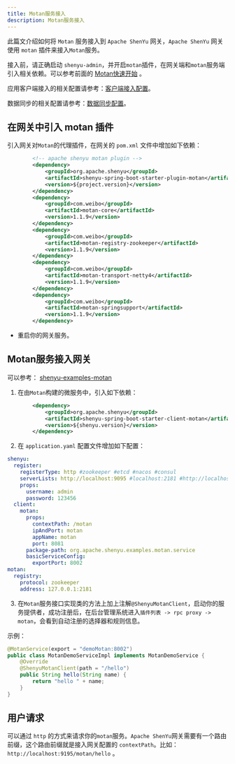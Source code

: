 ```yaml
---
title: Motan服务接入
description: Motan服务接入
---
```


此篇文介绍如何将 `Motan` 服务接入到 `Apache ShenYu` 网关，`Apache ShenYu` 网关使用 `motan` 插件来接入`Motan`服务。

接入前，请正确启动 `shenyu-admin`，并开启`motan`插件，在网关端和`motan`服务端引入相关依赖。可以参考前面的 [Motan快速开始](../../quick-start/quick-start-motan) 。


应用客户端接入的相关配置请参考：[客户端接入配置](../property-config/register-center-access.md)。

数据同步的相关配置请参考：[数据同步配置](../property-config/use-data-sync.md)。

## 在网关中引入 motan 插件


引入网关对`Motan`的代理插件，在网关的 `pom.xml` 文件中增加如下依赖：

```xml
        <!-- apache shenyu motan plugin -->
        <dependency>
            <groupId>org.apache.shenyu</groupId>
            <artifactId>shenyu-spring-boot-starter-plugin-motan</artifactId>
            <version>${project.version}</version>
        </dependency>
        <dependency>
            <groupId>com.weibo</groupId>
            <artifactId>motan-core</artifactId>
            <version>1.1.9</version>
        </dependency>
        <dependency>
            <groupId>com.weibo</groupId>
            <artifactId>motan-registry-zookeeper</artifactId>
            <version>1.1.9</version>
        </dependency>
        <dependency>
            <groupId>com.weibo</groupId>
            <artifactId>motan-transport-netty4</artifactId>
            <version>1.1.9</version>
        </dependency>
        <dependency>
            <groupId>com.weibo</groupId>
            <artifactId>motan-springsupport</artifactId>
            <version>1.1.9</version>
        </dependency>
```

* 重启你的网关服务。

## Motan服务接入网关

可以参考： [shenyu-examples-motan](https://github.com/apache/shenyu/tree/master/shenyu-examples/shenyu-examples-motan)

1. 在由`Motan`构建的微服务中，引入如下依赖：

```xml
        <dependency>
            <groupId>org.apache.shenyu</groupId>
            <artifactId>shenyu-spring-boot-starter-client-motan</artifactId>
            <version>${shenyu.version}</version>
        </dependency>
```

2. 在 `application.yaml` 配置文件增加如下配置：

```yaml
shenyu:
  register:
    registerType: http #zookeeper #etcd #nacos #consul
    serverLists: http://localhost:9095 #localhost:2181 #http://localhost:2379 #localhost:8848
    props:
      username: admin
      password: 123456
  client:
    motan:
      props:
        contextPath: /motan
        ipAndPort: motan
        appName: motan
        port: 8081
      package-path: org.apache.shenyu.examples.motan.service
      basicServiceConfig:
        exportPort: 8002
motan:
  registry:
    protocol: zookeeper
    address: 127.0.0.1:2181
```

3. 在`Motan`服务接口实现类的方法上加上注解`@ShenyuMotanClient`，启动你的服务提供者，成功注册后，在后台管理系统进入`插件列表 -> rpc proxy -> motan`，会看到自动注册的选择器和规则信息。

示例：

```java
@MotanService(export = "demoMotan:8002")
public class MotanDemoServiceImpl implements MotanDemoService {
    @Override
    @ShenyuMotanClient(path = "/hello")
    public String hello(String name) {
        return "hello " + name;
    }
}
```

## 用户请求

可以通过 `http` 的方式来请求你的`motan`服务。`Apache ShenYu`网关需要有一个路由前缀，这个路由前缀就是接入网关配置的 `contextPath`。比如： `http://localhost:9195/motan/hello` 。
